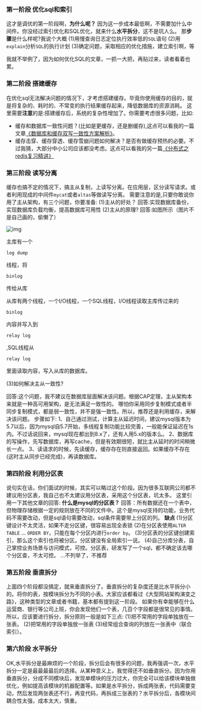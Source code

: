 ### 第一阶段 优化sql和索引

这才是调优的第一阶段啊，**为什么呢？**
因为这一步成本最低啊，不需要加什么中间件。你没经过索引优化和SQL优化，就来什么**水平拆分**，这不是坑人么。
那**步骤**是什么样呢?我说个大概
(1)用慢查询日志定位执行效率低的`SQL`语句
(2)用`explain`分析`SQL`的执行计划
(3)确定问题，采取相应的优化措施，建立索引啊，等


我就不举例了，因为如何优化SQL的文章，一抓一大把，再贴过来，读者看着也累。

### 第二阶段 搭建缓存

在优化sql无法解决问题的情况下，才考虑搭建缓存。毕竟你使用缓存的目的，就是将复杂的、耗时的、不常变的执行结果缓存起来，降低数据库的资源消耗。
这里需要**注意**的是:搭建缓存后，系统的复杂性增加了。你需要考虑很多问题，比如:

- 缓存和数据库一致性问题？(比如是更缓存，还是删缓存),这点可以看我的一篇文章[《数据库和缓存双写一致性方案解析》](http://mp.weixin.qq.com/s?__biz=MzIwMDgzMjc3NA==&mid=2247483670&idx=3&sn=edfb32afe36d7b67c24f1d84df42fa5d&chksm=96f6637fa181ea69f996b48dd3faab8bc74627659153721b018d8d83f7ba947d18d7859eb95d&scene=21#wechat_redirect)。
- 缓存击穿、缓存穿透、缓存雪崩问题如何解决？是否有做缓存预热的必要。不过我猜，大部分中小公司应该都没考虑。这点可以看我的另一篇[《分布式之redis复习精讲》](http://mp.weixin.qq.com/s?__biz=MzIwMDgzMjc3NA==&mid=2247483889&idx=1&sn=dcc00f7767392d55c9e9ee176f7af3dc&chksm=96f66398a181ea8e86a8bca637ce5a80a1792929e2cc4387d4f3fe77fd492bd4ed8ead1cef65&scene=21#wechat_redirect)

### 第三阶段 读写分离

缓存也搞不定的情况下，搞主从复制，上读写分离。在应用层，区分读写请求。或者利用现成的中间件`mycat`或者`altas`等做读写分离。
需要注意的是,只要你敢说你用了主从架构，有三个问题，你要准备:
(1)主从的好处？
回答:实现数据库备份，实现数据库负载均衡，提高数据库可用性
(2)主从的原理?
回答:如图所示（图片不是自己画的，偷懒了）

![img](https://mmbiz.qpic.cn/mmbiz_png/SYoYmIOcI5rCeUia8nGcA7J2SFRqiagHee1wYHVWwaITtJFPDzzibQiaqkia3uwIvd7SwAp7Su2BCjR68n6d1FLpTYQ/640?wx_fmt=png&tp=webp&wxfrom=5&wx_lazy=1&wx_co=1)

主库有一个

```
log dump
```

线程，将

```
binlog
```

传给从库

从库有两个线程，一个I/O线程，一个SQL线程，I/O线程读取主库传过来的

```
binlog
```

内容并写入到

```
relay log
```

,SQL线程从

```
relay log
```

里面读取内容，写入从库的数据库。

(3)如何解决主从一致性?

回答:这个问题，我不建议在数据库层面解决该问题。根据CAP定理，主从架构本来就是一种高可用架构，是无法满足一致性的。
哪怕你采用同步复制模式或者半同步复制模式，都是弱一致性，并不是强一致性。所以，推荐还是利用缓存，来解决该问题。
步骤如下:
1、自己通过测试，计算主从延迟时间，建议mysql版本为5.7以后，因为mysql自5.7开始，多线程复制功能比较完善，一般能保证延迟在1s内。不过话说回来，mysql现在都出到8.x了，还有人用5.x的版本么。
2、数据库的写操作，先写数据库，再写cache，但是有效期很短，就比主从延时的时间稍微长一点。
3、读请求的时候，先读缓存，缓存存在则直接返回。如果缓存不存在(这时主从同步已经完成)，再读数据库。

### 第四阶段 利用分区表

说句实在话，你们面试的时候，其实可以略过这个阶段。因为很多互联网公司都不建议用分区表，我自己也不太建议用分区表，采用这个分区表，坑太多。
这里引用一下其他文章的回答:
**什么是mysql的分区表？**
回答：所有数据还在一个表中，但物理存储根据一定的规则放在不同的文件中。这个是mysql支持的功能，业务代码不需要改动，但是sql语句需要改动，sql条件需要带上分区的列。
**缺点**
(1)分区键设计不太灵活，如果不走分区键，很容易出现全表锁
(2)在分区表使用`ALTER TABLE` … `ORDER BY`，只能在每个分区内进行`order by`。
(3)分区表的分区键创建索引，那么这个索引也将被分区。分区键没有全局索引一说。
(4)自己分库分表，自己掌控业务场景与访问模式，可控。分区表，研发写了一个sql，都不确定该去哪个分区查，不太可控。
…不列举了，不推荐

### 第五阶段 垂直拆分

上面四个阶段都没搞定，就来垂直拆分了。垂直拆分的复杂度还是比水平拆分小的。将你的表，按模块拆分为不同的小表。大家应该都看过《大型网站架构演变之路》，这种类型的文章或者书籍，基本都有提到这一阶段。
如果你有幸能够在什么运营商、银行等公司上班，你会发现他们一个表，几百个字段都是很常见的事情。所以，应该要进行拆分，拆分原则一般是如下三点:
(1)把不常用的字段单独放在一张表。
(2)把常用的字段单独放一张表
(3)经常组合查询的列放在一张表中（联合索引）。

### 第六阶段 水平拆分

OK,水平拆分是最麻烦的一个阶段，拆分后会有很多的问题，我再强调一次，水平拆分一定是最最最最后的选择。从某种意义上，我觉得还不如垂直拆分。因为你用垂直拆分，分成不同模块后，发现单模块的压力过大，你完全可以给该模块单独做优化，例如提高该模块的机器配置等。如果是水平拆分，拆成两张表，代码需要变动，然后发现两张表还不行，再变代码，再拆成三张表的？水平拆分后，各模块间耦合性太强，成本太大，慎重。